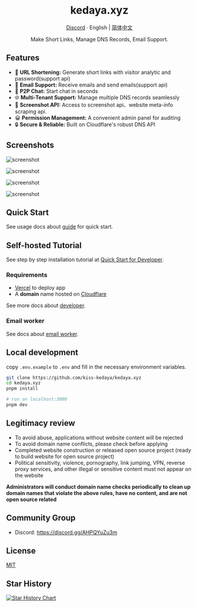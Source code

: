<div align="center">
  <h1>kedaya.xyz</h1>
  <p><a href="https://discord.gg/AHPQYuZu3m">Discord</a> · English | <a href="/README-zh.md">简体中文</a></p>
  <p>Make Short Links, Manage DNS Records, Email Support.</p>
  <!-- <img src="https://kedaya.xyz/_static/images/light-preview.png"/> -->
</div>

## Features

- 🔗 **URL Shortening:** Generate short links with visitor analytic and password(support api)
- 📮 **Email Support:** Receive emails and send emails(support api)
- 💬 **P2P Chat:** Start chat in seconds
- 🌐 **Multi-Tenant Support:** Manage multiple DNS records seamlessly
- 📸 **Screenshot API:** Access to screenshot api、website meta-info scraping api.
- 😀 **Permission Management:** A convenient admin panel for auditing
- 🔒 **Secure & Reliable:** Built on Cloudflare's robust DNS API

## Screenshots

![screenshot](https://kedaya.xyz/_static/images/light-preview.png)

![screenshot](https://kedaya.xyz/_static/images/example_02.png)

![screenshot](https://kedaya.xyz/_static/images/example_01.png)

![screenshot](https://kedaya.xyz/_static/images/example_03.png)

## Quick Start

See usage docs about [guide](https://kedaya.xyz/docs/quick-start) for quick start.

## Self-hosted Tutorial

See step by step installation tutorial at [Quick Start for Developer](https://kedaya.xyz/docs/developer/quick-start).

### Requirements

- [Vercel](https://vercel.com) to deploy app
- A **domain** name hosted on [Cloudflare](https://dash.cloudflare.com/)

See more docs about [developer](https://kedaya.xyz/docs/developer/installation).

### Email worker

See docs about [email worker](https://kedaya.xyz/docs/developer/cloudflare-email-worker).

## Local development

copy `.env.example` to `.env` and fill in the necessary environment variables.

```bash
git clone https://github.com/kiss-kedaya/kedaya.xyz
cd kedaya.xyz
pnpm install

# run on localhost:3000
pnpm dev
```

## Legitimacy review

- To avoid abuse, applications without website content will be rejected
- To avoid domain name conflicts, please check before applying
- Completed website construction or released open source project (ready to build website for open source project)
- Political sensitivity, violence, pornography, link jumping, VPN, reverse proxy services, and other illegal or sensitive content must not appear on the website

**Administrators will conduct domain name checks periodically to clean up domain names that violate the above rules, have no content, and are not open source related**

## Community Group

- Discord: https://discord.gg/AHPQYuZu3m

## License

[MIT](/LICENSE.md)

## Star History

<a href="https://star-history.com/#kiss-kedaya/kedaya.xyz&Date">
 <picture>
   <source media="(prefers-color-scheme: dark)" srcset="https://api.star-history.com/svg?repos=kiss-kedaya/kedaya.xyz&type=Date&theme=dark" />
   <source media="(prefers-color-scheme: light)" srcset="https://api.star-history.com/svg?repos=kiss-kedaya/kedaya.xyz&type=Date" />
   <img alt="Star History Chart" src="https://api.star-history.com/svg?repos=kiss-kedaya/kedaya.xyz&type=Date" />
 </picture>
</a>